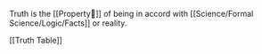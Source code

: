 Truth is the [[Property📏]] of being in accord with [[Science/Formal Science/Logic/Facts]] or reality.

[[Truth Table]]


